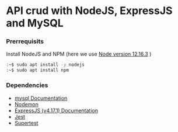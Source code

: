 API crud with NodeJS, ExpressJS and MySQL
=========================================

### Prerrequisits
Install NodeJS and NPM (here we use [Node version 12.16.3](https://nodejs.org/docs/latest-v12.x/api/) )
```bash
:~$ sudo apt install -y nodejs
:~$ sudo apt install npm
```

### Dependencies
- [mysql Documentation](https://www.w3schools.com/nodejs/nodejs_mysql.asp)
- [Nodemon](https://www.npmjs.com/package/nodemon)
- [ExpressJS (v4.17.1) Documentation](https://expressjs.com/es/4x/api.html)
- [Jest](https://jestjs.io/)
- [Supertest](https://www.npmjs.com/package/supertest)
